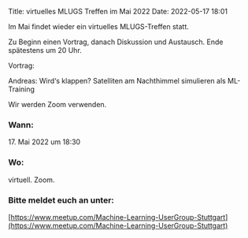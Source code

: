Title: virtuelles MLUGS Treffen im Mai 2022
Date: 2022-05-17 18:01

Im Mai findet wieder ein virtuelles MLUGS-Treffen statt.

Zu Beginn einen Vortrag, danach Diskussion und Austausch.
Ende spätestens um 20 Uhr.

Vortrag:

Andreas: Wird‘s klappen? Satelliten am Nachthimmel simulieren als ML-Training

Wir werden Zoom verwenden.

### Wann:

<p>17. Mai 2022 um 18:30</p>  

### Wo:

virtuell. Zoom.

### Bitte meldet euch an unter:
[https://www.meetup.com/Machine-Learning-UserGroup-Stuttgart](https://www.meetup.com/Machine-Learning-UserGroup-Stuttgart)
